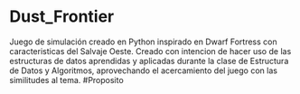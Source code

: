 # Dust_Frontier
Juego de simulación creado en Python inspirado en Dwarf Fortress con caracteristicas del Salvaje Oeste. Creado con intencion de hacer uso de las estructuras de datos aprendidas y aplicadas durante la clase de Estructura de Datos y Algoritmos, aprovechando el acercamiento del juego con las similitudes al tema.
#Proposito
